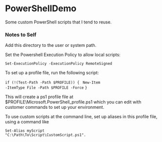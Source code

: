 # PowerShellDemo
Some custom PowerShell scripts that I tend to reuse.

### Notes to Self ###
Add this directory to the user or
 system path.

Set the Powershell Execution Policy to allow local scripts:

<code>Set-ExecutionPolicy -ExecutionPolicy RemoteSigned</code>

To set up a profile file, run the following script:

<code>if (!(Test-Path -Path $PROFILE)) {</code>
<code>  New-Item -ItemType File -Path $PROFILE -Force</code>
<code>}</code>

This will create a ps1 profile file at $PROFILE\Microsoft.PowerShell_profile.ps1 which you can
edit with customer commands to set up your environment.

To use custom scripts at the command line, set up aliases in this profile file, using a command like

<code>Set-Alias myScript "C:\Path\To\Script\CustomScript.ps1".</code>
